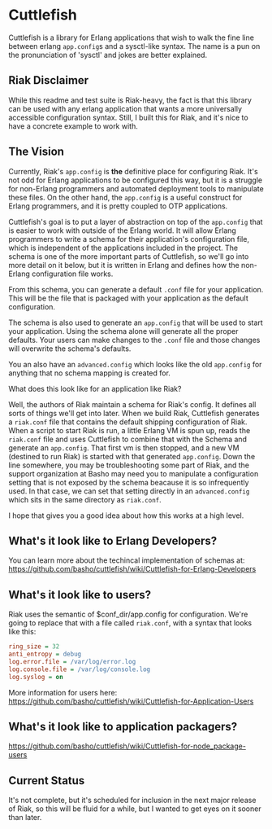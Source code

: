 # Cuttlefish

Cuttlefish is a library for Erlang applications that wish to walk the
fine line between erlang `app.config`s and a sysctl-like syntax. The
name is a pun on the pronunciation of 'sysctl' and jokes are better
explained.

## Riak Disclaimer

While this readme and test suite is Riak-heavy, the fact is that this
library can be used with any erlang application that wants a more
universally accessible configuration syntax. Still, I built this for
Riak, and it's nice to have a concrete example to work with.

## The Vision

Currently, Riak's `app.config` is **the** definitive place for
configuring Riak. It's not odd for Erlang applications to be
configured this way, but it is a struggle for non-Erlang programmers
and automated deployment tools to manipulate these files. On the other
hand, the `app.config` is a useful construct for Erlang programmers,
and it is pretty coupled to OTP applications.

Cuttlefish's goal is to put a layer of abstraction on top of the
`app.config` that is easier to work with outside of the Erlang world.
It will allow Erlang programmers to write a schema for their
application's configuration file, which is independent of the
applications included in the project. The schema is one of the more
important parts of Cuttlefish, so we'll go into more detail on it
below, but it is written in Erlang and defines how the non-Erlang
configuration file works.

From this schema, you can generate a default `.conf` file for your
application. This will be the file that is packaged with your
application as the default configuration.

The schema is also used to generate an `app.config` that will be used
to start your application. Using the schema alone will generate all
the proper defaults. Your users can make changes to the `.conf` file
and those changes will overwrite the schema's defaults.

You an also have an `advanced.config` which looks like the old
`app.config` for anything that no schema mapping is created for.

What does this look like for an application like Riak?

Well, the authors of Riak maintain a schema for Riak's config. It
defines all sorts of things we'll get into later. When we build Riak,
Cuttlefish generates a `riak.conf` file that contains the default
shipping configuration of Riak. When a script to start Riak is run, a
little Erlang VM is spun up, reads the `riak.conf` file and uses
Cuttlefish to combine that with the Schema and generate an
`app.config`. That first vm is then stopped, and a new VM (destined to
run Riak) is started with that generated `app.config`. Down the line
somewhere, you may be troubleshooting some part of Riak, and the
support organization at Basho may need you to manipulate a
configuration setting that is not exposed by the schema beacause it is
so infrequently used. In that case, we can set that setting directly
in an `advanced.config` which sits in the same directory as
`riak.conf`.

I hope that gives you a good idea about how this works at a high
level.

## What's it look like to Erlang Developers?

You can learn more about the techincal implementation of schemas at:
https://github.com/basho/cuttlefish/wiki/Cuttlefish-for-Erlang-Developers

## What's it look like to users?

Riak uses the semantic of $conf_dir/app.config for configuration.
We're going to replace that with a file called `riak.conf`, with a
syntax that looks like this:

```ini
ring_size = 32
anti_entropy = debug
log.error.file = /var/log/error.log
log.console.file = /var/log/console.log
log.syslog = on
```

More information for users here:
https://github.com/basho/cuttlefish/wiki/Cuttlefish-for-Application-Users

## What's it look like to application packagers?

https://github.com/basho/cuttlefish/wiki/Cuttlefish-for-node_package-users

## Current Status

It's not complete, but it's scheduled for inclusion in the next major
release of Riak, so this will be fluid for a while, but I wanted to
get eyes on it sooner than later.
